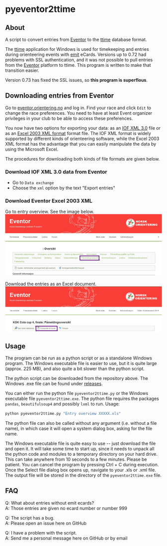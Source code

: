 # pyeventor2ttime

## About

A script to convert entries from [Eventor](https://eventor.orientering.no) to the [ttime](http://ttime.no/) database format.

The [ttime](http://ttime.no/) application for Windows is used for timekeeping and entries during orienteering events with [emit](https://emit.no) eCards. Versions up to 0.72 had problems with SSL authentication, and it was not possible to pull entries from the [Eventor](https://eventor.orientering.no) platform to ttime. This program is written to make that transition easier.

Version 0.73 has fixed the SSL issues, so **this program is superflous**.

## Downloading entries from Eventor

Go to [eventor.orientering.no](https://eventor.orientering.no) and log in. Find your race and click `Edit` to change the race preferences. You need to have at least Event organizer privileges in your club to be able to access these preferences.

You now have two options for exporting your data: as an [IOF XML 3.0](https://orienteering.sport/iof/it/data-standard-3-0/) file or as an [Excel 2003 XML format](https://docs.microsoft.com/en-us/previous-versions/office/developer/office-xp/aa140066(v=office.10)?redirectedfrom=MSDN) format file. The IOF XML format is widely supported by different kinds of orienteering software, while the Excel 2003 XML format has the advantage that you can easily manipulate the data by using the Microsoft Excel.

The procedures for downloading both kinds of file formats are given below.

### Download IOF XML 3.0 data from Eventor

- Go to `Data exchange`
- Choose the `xml` option by the text "Export entries"

### Download Eventor Excel 2003 XML

Go to entry overview. See the image below.
![Entry overview](img/ss1.jpg)

Download the entries as an Excel document.
![Excel download](img/ss2.jpg)

## Usage

The program can be run as a python script or as a standalone Windows program. The Windows executable file is easier to use, but it is quite large (approx. 225 MB), and also quite a bit slower than the python script.

The python script can be downloaded from the repository above. The Windows .exe file can be found under [releases](https://github.com/stalegjelsten/pyeventor2ttime/releases).

You can either run the python file `pyeventor2ttime.py` or the Windows executable file `pyeventor2ttime.exe`. The python file requires the packages `pandas`, `beautifulsoup4` and possibly `lxml` to run. Usage:

```bash
python pyeventor2ttime.py "Entry overview XXXXX.xls"
```

The python file can also be called without any argument (i.e. without a file name), in which case it will open a system dialog box, asking for the file name.

The Windows executable file is quite easy to use -- just download the file and open it. It will take some time to start up, since it needs to unpack all the python code and modules to a temporary directory on your hard drive. This can take anywhere from 10 seconds to a few minutes. Please be patient. You can cancel the program by pressing Ctrl + C during execution. Once the Select file dialog box opens up, navigate to your .xls or .xml file. The output file will be stored in the directory of the `pyeventor2ttime.exe` file.

## FAQ

Q: What about entries without emit ecards?  
A: Those entries are given no ecard number or number 999

Q: The script has a bug.  
A: Please open an issue here on GitHub

Q: I have a problem with the script.  
A: Send me a personal message here on GitHub or by email
